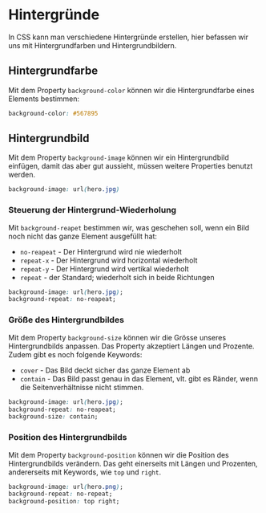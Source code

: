 # Hintergründe

In CSS kann man verschiedene Hintergründe erstellen, hier befassen wir uns mit Hintergrundfarben und Hintergrundbildern.

## Hintergrundfarbe

Mit dem Property `background-color` können wir die Hintergrundfarbe eines Elements bestimmen:

```CSS
background-color: #567895
```

## Hintergrundbild

Mit dem Property `background-image` können wir ein Hintergrundbild einfügen, damit das aber gut aussieht, müssen weitere Properties benutzt werden.

```CSS
background-image: url(hero.jpg)
```

### Steuerung der Hintergrund-Wiederholung

Mit `background-reapet` bestimmen wir, was geschehen soll, wenn ein Bild noch nicht das ganze Element ausgefüllt hat:

- `no-reapeat` - Der Hintergrund wird nie wiederholt
- `repeat-x` - Der Hintergrund wird horizontal wiederholt
- `repeat-y` - Der Hintergrund wird vertikal wiederholt
- `repeat` - der Standard; wiederholt sich in beide Richtungen

```CSS
background-image: url(hero.jpg);
background-repeat: no-reapeat;
```

### Größe des Hintergrundbildes

Mit dem Property `background-size` können wir die Grösse unseres Hintergrundbilds anpassen. Das Property akzeptiert Längen und Prozente. Zudem
gibt es noch folgende Keywords:

- `cover` - Das Bild deckt sicher das ganze Element ab
- `contain` - Das Bild passt genau in das Element, vlt. gibt es Ränder, wenn die Seitenverhältnisse nicht stimmen.

```CSS
background-image: url(hero.jpg);
background-repeat: no-reapeat;
background-size: contain;
```

### Position des Hintergrundbilds

Mit dem Property `background-position` können wir die Position des Hintergrundbilds verändern. Das geht einerseits mit Längen und Prozenten,
andererseits mit Keywords, wie `top` und `right`.

```CSS
background-image: url(hero.png);
background-repeat: no-repeat;
background-position: top right;
```
